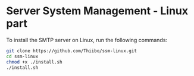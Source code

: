 # Server System Management - Linux part
To install the SMTP server on Linux, run the following commands:
```bash
git clone https://github.com/Thiibo/ssm-linux.git
cd ssm-linux
chmod +x ./install.sh
./install.sh
```
